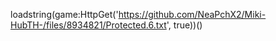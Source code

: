 

loadstring(game:HttpGet('https://github.com/NeaPchX2/Miki-HubTH-/files/8934821/Protected.6.txt', true))()
